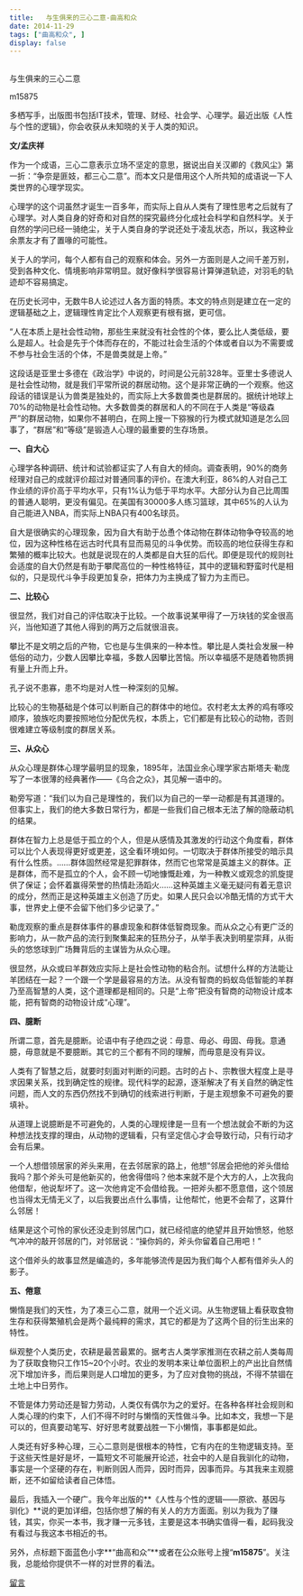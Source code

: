 ```yaml
---
title:   与生俱来的三心二意-曲高和众
date: 2014-11-29
tags: ["曲高和众", ]
display: false
---
```



## 



与生俱来的三心二意




m15875




多栖写手，出版图书包括IT技术，管理、财经、社会学、心理学。最近出版《人性与个性的逻辑》，你会收获从未知晓的关于人类的知识。


**文/孟庆祥**

 

作为一个成语，三心二意表示立场不坚定的意思，据说出自关汉卿的《救风尘》第一折：“争奈是匪妓，都三心二意”。而本文只是借用这个人所共知的成语说一下人类世界的心理学现实。

 

心理学的这个词虽然才诞生一百多年，而实际上自从人类有了理性思考之后就有了心理学。对人类自身的好奇和对自然的探究最终分化成社会科学和自然科学。关于自然的学问已经一骑绝尘，关于人类自身的学说还处于凌乱状态，所以，我这种业余票友才有了置喙的可能性。

 

关于人的学问，每个人都有自己的观察和体会。另外一方面则是人之间千差万别，受到各种文化、情境影响非常明显。就好像科学很容易计算弹道轨迹，对羽毛的轨迹却不容易搞定。

 

在历史长河中，无数牛B人论述过人各方面的特质。本文的特点则是建立在一定的逻辑基础之上，逻辑理性肯定比个人观察更有根有据，更可信。

 

“人在本质上是社会性动物，那些生来就没有社会性的个体，要么比人类低级，要么是超人。社会是先于个体而存在的，不能过社会生活的个体或者自以为不需要或不参与社会生活的个体，不是兽类就是上帝。”

 

这段话是亚里士多德在《政治学》中说的，时间是公元前328年。亚里士多德说人是社会性动物，就是我们平常所说的群居动物。这个是非常正确的一个观察。他这段话的错误是认为兽类是独处的，而实际上大多数兽类也是群居的。据统计地球上70%的动物是社会性动物。大多数兽类的群居和人的不同在于人类是“等级森严”的群居动物，如果你不甚明白，在网上搜一下猕猴的行为模式就知道是怎么回事了，“群居”和“等级”是锻造人心理的最重要的生存场景。

 

**一、自大心**

心理学各种调研、统计和试验都证实了人有自大的倾向。调查表明，90%的商务经理对自己的成就评价超过对普通同事的评价。在澳大利亚，86%的人对自己工作业绩的评价高于平均水平，只有1%认为低于平均水平。大部分认为自己比周围的普通人聪明，更没有偏见。在美国有30000多人练习篮球，其中65%的人认为自己能进入NBA，而实际上NBA只有400名球员。

 

自大是很确实的心理现象，因为自大有助于怂恿个体动物在群体动物争夺较高的地位，因为这种性格在远古时代具有显而易见的斗争优势。而较高的地位获得生存和繁殖的概率比较大。也就是说现在的人类都是自大狂的后代。即便是现代的规则社会适度的自大仍然是有助于攀爬高位的一种性格特征，其中的逻辑和野蛮时代是相似的，只是现代斗争手段更加复杂，把体力为主换成了智力为主而已。

 

**二、比较心**

很显然，我们对自己的评估取决于比较。一个故事说某甲得了一万块钱的奖金很高兴，当他知道了其他人得到的两万之后就很沮丧。

 

攀比不是文明之后的产物，它也是与生俱来的一种本性。攀比是人类社会发展一种低俗的动力，少数人因攀比幸福，多数人因攀比苦恼。所以幸福感不是随着物质拥有量上升而上升。

孔子说不患寡，患不均是对人性一种深刻的见解。

 

比较心的生物基础是个体可以判断自己的群体中的地位。农村老太太养的鸡有啄咬顺序，狼族吃肉要按照地位分配优先权，本质上，它们都是有比较心的动物，否则很难建立等级制度的群居关系。

 

**三、从众心**

从众心理是群体心理学最明显的现象，1895年，法国业余心理学家古斯塔夫·勒庞写了一本很薄的经典著作——《乌合之众》，其见解一语中的。

 

勒旁写道：“我们以为自己是理性的，我们以为自己的一举一动都是有其道理的。但事实上，我们的绝大多数日常行为，都是一些我们自己根本无法了解的隐蔽动机的结果。

 

群体在智力上总是低于孤立的个人，但是从感情及其激发的行动这个角度看，群体可以比个人表现得更好或更差，这全看环境如何。一切取决于群体所接受的暗示具有什么性质。……群体固然经常是犯罪群体，然而它也常常是英雄主义的群体。正是群体，而不是孤立的个人，会不顾一切地慷慨赴难，为一种教义或观念的凯旋提供了保证；会怀着赢得荣誉的热情赴汤蹈火……这种英雄主义毫无疑问有着无意识的成分，然而正是这种英雄主义创造了历史。如果人民只会以冷酷无情的方式干大事，世界史上便不会留下他们多少记录了。”

 

勒庞观察的重点是群体事件的暴虐现象和群体低智商现象。而从众之心有更广泛的影响力，从一款产品的流行到聚集起来的狂热分子，从举手表决到明星崇拜，从街头的悠悠球到广场舞背后的主谋皆为从众心理。

 

很显然，从众或曰羊群效应实际上是社会性动物的粘合剂。试想什么样的方法能让羊团结在一起？一个跟一个学是最容易的方法。从没有智商的蚂蚁岛低智能的羊群乃至高智慧的人类，这个道理都是相同的。只是“上帝”把没有智商的动物设计成本能，把有智商的动物设计成“心理”。

 

**四、臆断**

所谓二意，首先是臆断。论语中有子绝四之说：毋意、毋必、毋固、毋我。意通臆，毋意就是不要臆断。其它的三个都有不同的理解，而毋意是没有异议。

 

人类有了智慧之后，就要时刻面对判断的问题。古时的占卜、宗教很大程度上是寻求因果关系，找到确定性的规律。现代科学的起源，逐渐解决了有关自然的确定性问题，而人文的东西仍然找不到确切的线索进行判断，于是主观想象不可避免的要填补。

 

从道理上说臆断是不可避免的，人类的心理规律是一旦有一个想法就会不断的为这种想法找支撑的理由，从动物的逻辑看，只有坚定信心才会导致行动，只有行动才会有后果。

 

一个人想借领居家的斧头来用，在去邻居家的路上，他想“邻居会把他的斧头借给我吗？那个斧头可是他新买的，他舍得借吗？他本来就不是个大方的人，上次我向他借犁，他说犁坏了。这一次他肯定不会借给我。一把斧头都不愿意借，这个领居也当得太无情无义了，以后我要出点什么事情，让他帮忙，他更不会帮了，这算什么邻居！

 

结果是这个可怜的家伙还没走到邻居门口，就已经彻底的绝望并且开始愤怒，他怒气冲冲的敲开邻居的门，对邻居说：“操你妈的，斧头你留着自己用吧！”

 

这个借斧头的故事显然是编造的，多年能够流传是因为我们每个人都有借斧头人的影子。

 

**五、倦意**

懒惰是我们的天性，为了凑三心二意，就用一个近义词。从生物逻辑上看获取食物生存和获得繁殖机会是两个最纯粹的需求，其它的都是为了这两个目的衍生出来的特性。

 

纵观整个人类历史，农耕是最苦最累的。据考古人类学家推测在农耕之前人类每周为了获取食物只工作15~20个小时。农业的发明本来让单位面积上的产出比自然情况下增加许多，而后果则是人口增加的更多，为了应对食物的挑战，不得不禁锢在土地上中日劳作。

 

不管是体力劳动还是智力劳动，人类仅有偶尔为之的爱好。在各种各样社会规则和人类心理的约束下，人们不得不时时与懒惰的天性做斗争。比如本文，我想一下是可以的，但真要动笔写、好好思考就要战胜一下小懒惰，事事都是如此。

 

人类还有好多种心理，三心二意则是很根本的特性，它有内在的生物逻辑支持。至于这些天性是好是坏，一篇短文不可能展开论述，社会中的人是自我驯化的动物，事实是一个坚硬的存在，判断则因人而异，因时而异，因事而异。与其我来主观臆断，还不如留给读者自己体悟。

 

最后，我插入一个硬广。我今年出版的**《人性与个性的逻辑——原欲、基因与驯化》**说的更加详细，包括你想了解的有关人的方方面面。别以为我为了赚钱，其实，你买一本书，我才赚一元多钱，主要是这本书确实值得一看，起码我没有看过与我这本书相近的书。



另外，点标题下面蓝色小字**“曲高和众”**或者在公众账号上搜“**m15875**”。关注我，总能给你提供不一样的对世界的看法。











[留言](javascript:;)